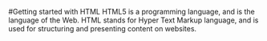 #Getting started with HTML
HTML5 is a programming language, and is the language of the Web.  HTML stands for Hyper Text Markup language, and is used for structuring and presenting content on websites.  
